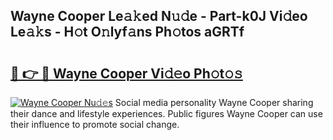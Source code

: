 ## Wayne Cooper Le𝚊𝚔ed N𝚞𝚍e - Part-k0J Vi𝚍eo Le𝚊𝚔s - H𝚘t O𝚗lyf𝚊ns Ph𝚘tos aGRTf

# <h2><a href="http://hf390yg.feru.top/?c=Wayne+Cooper">🔗 👉 🔴 Wayne Cooper Vi𝚍𝚎o Ph𝚘t𝚘𝚜</a></h2>

[![Wayne Cooper Nu𝚍𝚎s](https://i.imgur.com/0TWrTi3.gif)](http://hf390yg.feru.top/?c=Wayne+Cooper)
Social media personality Wayne Cooper sharing their dance and lifestyle experiences. Public figures Wayne Cooper can use their influence to promote social change. 
